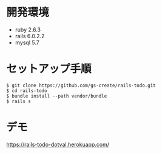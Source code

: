 # 開発環境
- ruby 2.6.3
- rails 6.0.2.2
- mysql 5.7

# セットアップ手順
```shell
$ git clone https://github.com/gs-create/rails-todo.git
$ cd rails-todo
$ bundle install --path vendor/bundle
$ rails s
```

# デモ
https://rails-todo-dotval.herokuapp.com/